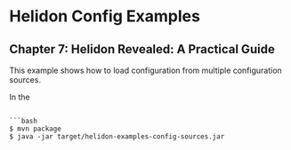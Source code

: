 # Helidon Config Examples
## Chapter 7: Helidon Revealed: A Practical Guide

This example shows how to load configuration from multiple configuration sources.

In the 


```

```bash
$ mvn package
$ java -jar target/helidon-examples-config-sources.jar
```
